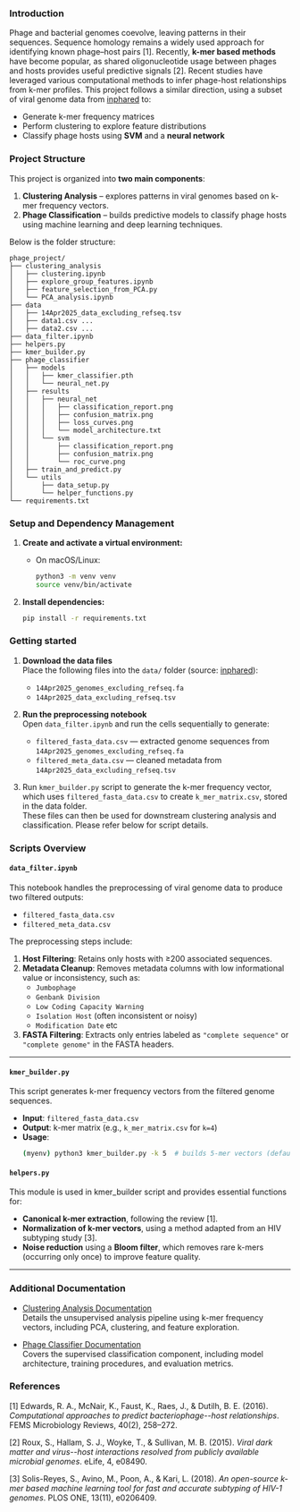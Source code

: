 ### Introduction

Phage and bacterial genomes coevolve, leaving patterns in their sequences. Sequence homology remains a widely used approach for identifying known phage–host pairs [1]. Recently, **k-mer based methods** have become popular, as shared oligonucleotide usage between phages and hosts provides useful predictive signals [2].
Recent studies have leveraged various computational methods to infer phage-host relationships from k-mer profiles. This project follows a similar direction, using a subset of viral genome data from [inphared](https://url.au.m.mimecastprotect.com/s/uOKECxng4BI1KD5w5u8fviyNg8O?domain=github.com) to:

- Generate k-mer frequency matrices  
- Perform clustering to explore feature distributions  
- Classify phage hosts using **SVM** and a **neural network**

### Project Structure

This project is organized into **two main components**:

1. **Clustering Analysis** – explores patterns in viral genomes based on k-mer frequency vectors.
2. **Phage Classification** – builds predictive models to classify phage hosts using machine learning and deep learning techniques.

Below is the folder structure:

```
phage_project/
├── clustering_analysis
│   ├── clustering.ipynb
│   ├── explore_group_features.ipynb
│   ├── feature_selection_from_PCA.py
│   └── PCA_analysis.ipynb
├── data
│   ├── 14Apr2025_data_excluding_refseq.tsv
│   ├── data1.csv ...
│   ├── data2.csv ...
├── data_filter.ipynb
├── helpers.py
├── kmer_builder.py
├── phage_classifier
│   ├── models
│   │   ├── kmer_classifier.pth
│   │   └── neural_net.py
│   ├── results
│   │   ├── neural_net
│   │   │   ├── classification_report.png
│   │   │   ├── confusion_matrix.png
│   │   │   ├── loss_curves.png
│   │   │   └── model_architecture.txt
│   │   └── svm
│   │       ├── classification_report.png
│   │       ├── confusion_matrix.png
│   │       └── roc_curve.png
│   ├── train_and_predict.py
│   └── utils
│       ├── data_setup.py
│       └── helper_functions.py
└── requirements.txt
```

### Setup and Dependency Management

1. **Create and activate a virtual environment:**

   - On macOS/Linux:
     ```bash
     python3 -m venv venv
     source venv/bin/activate

     ```

2. **Install dependencies:**

   ```bash
   pip install -r requirements.txt


### Getting started


1. **Download the data files**  
   Place the following files into the `data/` folder (source: [inphared](https://url.au.m.mimecastprotect.com/s/uOKECxng4BI1KD5w5u8fviyNg8O?domain=github.com)):
   - `14Apr2025_genomes_excluding_refseq.fa`
   - `14Apr2025_data_excluding_refseq.tsv`

2. **Run the preprocessing notebook**  
   Open `data_filter.ipynb` and run the cells sequentially to generate:
   - `filtered_fasta_data.csv` — extracted genome sequences from `14Apr2025_genomes_excluding_refseq.fa`  
   - `filtered_meta_data.csv` — cleaned metadata from `14Apr2025_data_excluding_refseq.tsv`

3. Run `kmer_builder.py` script to generate the k-mer frequency vector, which uses `filtered_fasta_data.csv` to create `k_mer_matrix.csv`, stored in the data folder.  
   These files can then be used for downstream clustering analysis and classification. Please refer below for script details.

### Scripts Overview

#### `data_filter.ipynb`

This notebook handles the preprocessing of viral genome data to produce two filtered outputs:

- `filtered_fasta_data.csv` 
- `filtered_meta_data.csv`

The preprocessing steps include:

1. **Host Filtering**: Retains only hosts with ≥200 associated sequences.
2. **Metadata Cleanup**: Removes metadata columns with low informational value or inconsistency, such as:
   - `Jumbophage`
   - `Genbank Division`
   - `Low Coding Capacity Warning`
   - `Isolation Host` (often inconsistent or noisy)
   - `Modification Date` etc
3. **FASTA Filtering**: Extracts only entries labeled as `"complete sequence"` or `"complete genome"` in the FASTA headers.

---

#### `kmer_builder.py`

This script generates k-mer frequency vectors from the filtered genome sequences.

- **Input**: `filtered_fasta_data.csv`
- **Output**: k-mer matrix (e.g., `k_mer_matrix.csv` for `k=4`)
- **Usage**:  
  ```bash
  (myenv) python3 kmer_builder.py -k 5  # builds 5-mer vectors (default is k=4)
  ```


#### `helpers.py`

This module is used in kmer_builder script and provides essential functions for:

- **Canonical k-mer extraction**, following the review [1].
- **Normalization of k-mer vectors**, using a method adapted from an HIV subtyping study [3].
- **Noise reduction** using a **Bloom filter**, which removes rare k-mers (occurring only once) to improve feature quality.


---

### Additional Documentation

- [Clustering Analysis Documentation](https://github.com/samihaafaf/Phage_project/tree/main/clustering_analysis)  
  Details the unsupervised analysis pipeline using k-mer frequency vectors, including PCA, clustering, and feature exploration.

- [Phage Classifier Documentation](https://github.com/samihaafaf/Phage_project/tree/main/phage_classifier)  
  Covers the supervised classification component, including model architecture, training procedures, and evaluation metrics.
 

### References

[1] Edwards, R. A., McNair, K., Faust, K., Raes, J., & Dutilh, B. E. (2016). *Computational approaches to predict bacteriophage--host relationships*. FEMS Microbiology Reviews, 40(2), 258–272.

[2] Roux, S., Hallam, S. J., Woyke, T., & Sullivan, M. B. (2015). *Viral dark matter and virus--host interactions resolved from publicly available microbial genomes*. eLife, 4, e08490.

[3] Solis-Reyes, S., Avino, M., Poon, A., & Kari, L. (2018). *An open-source k-mer based machine learning tool for fast and accurate subtyping of HIV-1 genomes*. PLOS ONE, 13(11), e0206409.
